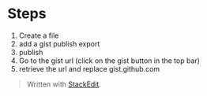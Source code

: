 
# Steps

 1. Create a file
 2. add a gist publish export
 3. publish
 4. Go to the gist url (click on the gist button in the top bar)
 5. retrieve the url and replace gist.github.com

> Written with [StackEdit](https://stackedit.io/).
<!--stackedit_data:
eyJoaXN0b3J5IjpbMTE0NDcyMjc3OV19
-->